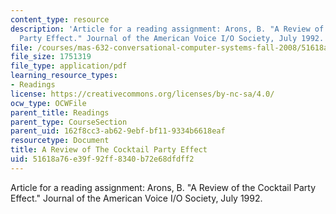 ```yaml
---
content_type: resource
description: 'Article for a reading assignment: Arons, B. "A Review of the Cocktail
  Party Effect." Journal of the American Voice I/O Society, July 1992.'
file: /courses/mas-632-conversational-computer-systems-fall-2008/51618a76e39f92ff8340b72e68dfdff2_arons_cocktail.pdf
file_size: 1751319
file_type: application/pdf
learning_resource_types:
- Readings
license: https://creativecommons.org/licenses/by-nc-sa/4.0/
ocw_type: OCWFile
parent_title: Readings
parent_type: CourseSection
parent_uid: 162f8cc3-ab62-9ebf-bf11-9334b6618eaf
resourcetype: Document
title: A Review of The Cocktail Party Effect
uid: 51618a76-e39f-92ff-8340-b72e68dfdff2
---
```

Article for a reading assignment: Arons, B. "A Review of the Cocktail Party Effect." Journal of the American Voice I/O Society, July 1992.